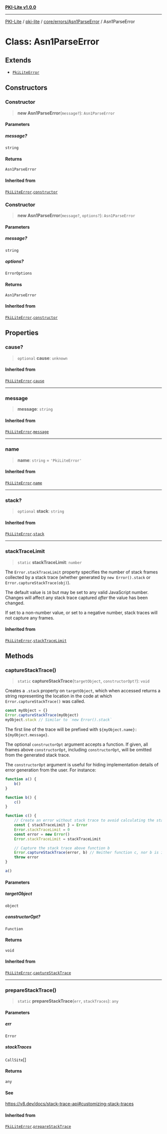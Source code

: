 [**PKI-Lite v1.0.0**](../../../../../README.md)

---

[PKI-Lite](../../../../../README.md) / [pki-lite](../../../../README.md) / [core/errors/Asn1ParseError](../README.md) / Asn1ParseError

# Class: Asn1ParseError

## Extends

- [`PkiLiteError`](../../PkiLiteError/classes/PkiLiteError.md)

## Constructors

### Constructor

> **new Asn1ParseError**(`message?`): `Asn1ParseError`

#### Parameters

##### message?

`string`

#### Returns

`Asn1ParseError`

#### Inherited from

[`PkiLiteError`](../../PkiLiteError/classes/PkiLiteError.md).[`constructor`](../../PkiLiteError/classes/PkiLiteError.md#constructor)

### Constructor

> **new Asn1ParseError**(`message?`, `options?`): `Asn1ParseError`

#### Parameters

##### message?

`string`

##### options?

`ErrorOptions`

#### Returns

`Asn1ParseError`

#### Inherited from

[`PkiLiteError`](../../PkiLiteError/classes/PkiLiteError.md).[`constructor`](../../PkiLiteError/classes/PkiLiteError.md#constructor)

## Properties

### cause?

> `optional` **cause**: `unknown`

#### Inherited from

[`PkiLiteError`](../../PkiLiteError/classes/PkiLiteError.md).[`cause`](../../PkiLiteError/classes/PkiLiteError.md#cause)

---

### message

> **message**: `string`

#### Inherited from

[`PkiLiteError`](../../PkiLiteError/classes/PkiLiteError.md).[`message`](../../PkiLiteError/classes/PkiLiteError.md#message)

---

### name

> **name**: `string` = `'PkiLiteError'`

#### Inherited from

[`PkiLiteError`](../../PkiLiteError/classes/PkiLiteError.md).[`name`](../../PkiLiteError/classes/PkiLiteError.md#name)

---

### stack?

> `optional` **stack**: `string`

#### Inherited from

[`PkiLiteError`](../../PkiLiteError/classes/PkiLiteError.md).[`stack`](../../PkiLiteError/classes/PkiLiteError.md#stack)

---

### stackTraceLimit

> `static` **stackTraceLimit**: `number`

The `Error.stackTraceLimit` property specifies the number of stack frames
collected by a stack trace (whether generated by `new Error().stack` or
`Error.captureStackTrace(obj)`).

The default value is `10` but may be set to any valid JavaScript number. Changes
will affect any stack trace captured _after_ the value has been changed.

If set to a non-number value, or set to a negative number, stack traces will
not capture any frames.

#### Inherited from

[`PkiLiteError`](../../PkiLiteError/classes/PkiLiteError.md).[`stackTraceLimit`](../../PkiLiteError/classes/PkiLiteError.md#stacktracelimit)

## Methods

### captureStackTrace()

> `static` **captureStackTrace**(`targetObject`, `constructorOpt?`): `void`

Creates a `.stack` property on `targetObject`, which when accessed returns
a string representing the location in the code at which
`Error.captureStackTrace()` was called.

```js
const myObject = {}
Error.captureStackTrace(myObject)
myObject.stack // Similar to `new Error().stack`
```

The first line of the trace will be prefixed with
`${myObject.name}: ${myObject.message}`.

The optional `constructorOpt` argument accepts a function. If given, all frames
above `constructorOpt`, including `constructorOpt`, will be omitted from the
generated stack trace.

The `constructorOpt` argument is useful for hiding implementation
details of error generation from the user. For instance:

```js
function a() {
    b()
}

function b() {
    c()
}

function c() {
    // Create an error without stack trace to avoid calculating the stack trace twice.
    const { stackTraceLimit } = Error
    Error.stackTraceLimit = 0
    const error = new Error()
    Error.stackTraceLimit = stackTraceLimit

    // Capture the stack trace above function b
    Error.captureStackTrace(error, b) // Neither function c, nor b is included in the stack trace
    throw error
}

a()
```

#### Parameters

##### targetObject

`object`

##### constructorOpt?

`Function`

#### Returns

`void`

#### Inherited from

[`PkiLiteError`](../../PkiLiteError/classes/PkiLiteError.md).[`captureStackTrace`](../../PkiLiteError/classes/PkiLiteError.md#capturestacktrace)

---

### prepareStackTrace()

> `static` **prepareStackTrace**(`err`, `stackTraces`): `any`

#### Parameters

##### err

`Error`

##### stackTraces

`CallSite`[]

#### Returns

`any`

#### See

https://v8.dev/docs/stack-trace-api#customizing-stack-traces

#### Inherited from

[`PkiLiteError`](../../PkiLiteError/classes/PkiLiteError.md).[`prepareStackTrace`](../../PkiLiteError/classes/PkiLiteError.md#preparestacktrace)
